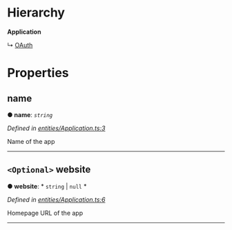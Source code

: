 

# Hierarchy

**Application**

↳  [OAuth](_entities_application_.oauth.md)

# Properties

<a id="name"></a>

##  name

**● name**: *`string`*

*Defined in [entities/Application.ts:3](https://github.com/aendrew/core/blob/9182182/src/entities/Application.ts#L3)*

Name of the app

___
<a id="website"></a>

## `<Optional>` website

**● website**: * `string` &#124; `null`
*

*Defined in [entities/Application.ts:6](https://github.com/aendrew/core/blob/9182182/src/entities/Application.ts#L6)*

Homepage URL of the app

___

